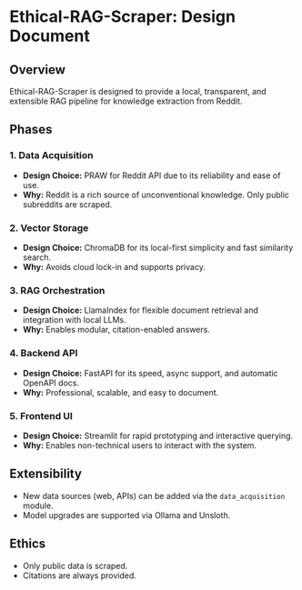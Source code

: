 # Ethical-RAG-Scraper: Design Document

## Overview

Ethical-RAG-Scraper is designed to provide a local, transparent, and extensible RAG pipeline for knowledge extraction from Reddit.

## Phases

### 1. Data Acquisition

- **Design Choice:** PRAW for Reddit API due to its reliability and ease of use.
- **Why:** Reddit is a rich source of unconventional knowledge. Only public subreddits are scraped.

### 2. Vector Storage

- **Design Choice:** ChromaDB for its local-first simplicity and fast similarity search.
- **Why:** Avoids cloud lock-in and supports privacy.

### 3. RAG Orchestration

- **Design Choice:** LlamaIndex for flexible document retrieval and integration with local LLMs.
- **Why:** Enables modular, citation-enabled answers.

### 4. Backend API

- **Design Choice:** FastAPI for its speed, async support, and automatic OpenAPI docs.
- **Why:** Professional, scalable, and easy to document.

### 5. Frontend UI

- **Design Choice:** Streamlit for rapid prototyping and interactive querying.
- **Why:** Enables non-technical users to interact with the system.

## Extensibility

- New data sources (web, APIs) can be added via the `data_acquisition` module.
- Model upgrades are supported via Ollama and Unsloth.

## Ethics

- Only public data is scraped.
- Citations are always provided.
